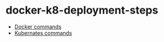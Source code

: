 # docker-k8-deployment-steps

- [Docker commands](https://github.com/rit-hub/docker-k8-deployment-steps/)
- [Kubernates commands](https://github.com/rit-hub/docker-k8-deployment-steps/)
